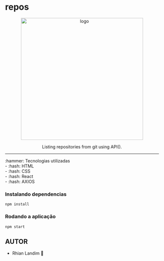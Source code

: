  # repos
<p align="center">
  <img src="https://user-images.githubusercontent.com/108150838/182971855-3d73c3fb-7b9b-4574-ab01-7fdfb649dd3f.png" width="400" alt="logo" />
</p>
<p align="center">Listing repositories from git using API().</p>
 <hr />
:hammer: Tecnologias utilizadas <br>
  - :hash: HTML <br/>
  - :hash: CSS <br/>
  - :hash: React <br/>
  - :hash: AXIOS <br/>
 
 ### Instalando dependencias
`npm install`
### Rodando a aplicação
`npm start`



## AUTOR
  - Rhian Landim :rocket:


